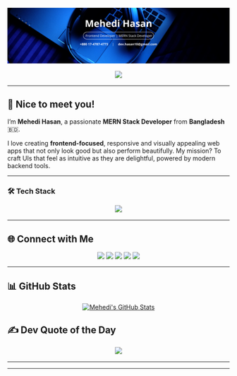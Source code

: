 <!-- 🔵 Banner Image -->
<p align="center">
  <img src="./Banner.png" alt="Blue Corporate LinkedIn Banner" />
</p>

<!-- 🧠 Typing Header -->
<p align="center">
  <img src="https://readme-typing-svg.herokuapp.com?font=Fira+Code&pause=1000&color=4A90E2&center=true&width=600&lines=MERN+Stack+Developer+💻;Frontend+Enthusiast+🎨;Open+Source+Lover+🌍;Building+Pixel-Perfect+UI+✨" />
</p>

---

## 👋 Nice to meet you!

I’m **Mehedi Hasan**, a passionate **MERN Stack Developer** from **Bangladesh** 🇧🇩.

I love creating **frontend-focused**, responsive and visually appealing web apps that not only look good but also perform beautifully. My mission? To craft UIs that feel as intuitive as they are delightful, powered by modern backend tools.

---

### 🛠️ Tech Stack

<p align="center">
  <img src="https://skillicons.dev/icons?i=html,css,js,ts,react,next,tailwind,nodejs,express,mongodb,vite,git,github,vercel,netlify,firebase" />
</p>

---

## 🌐 Connect with Me

<p align="center">
  <a href="https://facebook.com/hasancodex"><img src="https://img.shields.io/badge/Facebook-1877F2?style=for-the-badge&logo=facebook&logoColor=white"/></a>
  <a href="https://linkedin.com/in/hasancodex"><img src="https://img.shields.io/badge/LinkedIn-0077B5?style=for-the-badge&logo=linkedin&logoColor=white"/></a>
  <a href="https://instagram.com/hasancodex"><img src="https://img.shields.io/badge/Instagram-E4405F?style=for-the-badge&logo=instagram&logoColor=white"/></a>
  <a href="https://x.com/hasancodex"><img src="https://img.shields.io/badge/X-000000?style=for-the-badge&logo=x&logoColor=white"/></a>
  <a href="mailto:dev.hasan10@gmail.com"><img src="https://img.shields.io/badge/Email-D14836?style=for-the-badge&logo=gmail&logoColor=white"/></a>
</p>

---

## 📊 GitHub Stats

<p align="center">
  <a href="https://awesome-github-stats.azurewebsites.net/index.html??cardType=octocat&theme=synthwave">
    <img alt="Mehedi's GitHub Stats" src="https://awesome-github-stats.azurewebsites.net/user-stats/hasancodex?cardType=octocat&theme=synthwave&preferLogin=false&Title=F5F5F5&Background=0D1117&Ring=F5F5F5&Text=F5F5F5&Border=F5F5F5" />
  </a>
</p>



## ✍️ Dev Quote of the Day

<p align="center">
  <img src="https://quotes-github-readme.vercel.app/api?type=horizontal&theme=radical" />
</p>

---



---


<!-- Proudly styled and crafted with 💙 by Mehedi Hasan -->
